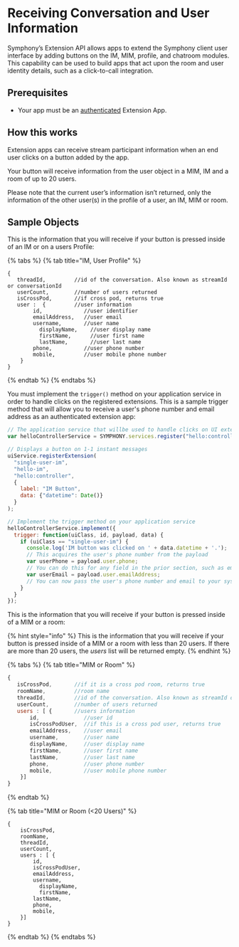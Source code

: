 # Receiving Conversation and User Information

Symphony’s Extension API allows apps to extend the Symphony client user interface by adding buttons on the IM, MIM, profile, and chatroom modules. This capability can be used to build apps that act upon the room and user identity details, such as a click-to-call integration.

## **Prerequisites**

* Your app must be an [authenticated](../../../app-authentication/) Extension App.

## **How this works**

Extension apps can receive stream participant information when an end user clicks on a button added by the app.

Your button will receive information from the user object in a MIM, IM and a room of up to 20 users.

Please note that the current user’s information isn’t returned, only the information of the other user(s) in the profile of a user, an IM, MIM or room.

## **Sample Objects**

This is the information that you will receive if your button is pressed inside of an IM or on a users Profile:

{% tabs %}
{% tab title="IM, User Profile" %}
```
{
   threadId,         //id of the conversation. Also known as streamId or conversationId
   userCount,        //number of users returned
   isCrossPod,       //if cross pod, returns true
   user :  {         //user information
        id,             //user identifier
        emailAddress,   //user email
        username,       //user name
          displayName,    //user display name
          firstName,      //user first name
          lastName,       //user last name
        phone,          //user phone number
        mobile,         //user mobile phone number
    }
}
```
{% endtab %}
{% endtabs %}

You must implement the `trigger()` method on your application service in order to handle clicks on the registered extensions. This is a sample trigger method that will allow you to receive a user's phone number and email address as an authenticated extension app:

```javascript
// The application service that willbe used to handle clicks on UI extensions
var helloControllerService = SYMPHONY.services.register("hello:controller");

// Displays a button on 1-1 instant messages
uiService.registerExtension(
  "single-user-im", 
  "hello-im", 
  "hello:controller", 
  {
    label: "IM Button", 
    data: {"datetime": Date()}
  }
);

// Implement the trigger method on your application service
helloControllerService.implement({
  trigger: function(uiClass, id, payload, data) {
    if (uiClass == "single-user-im") {
      console.log('IM button was clicked on ' + data.datetime + '.');
      // This acquires the user's phone number from the payload
      var userPhone = payload.user.phone; 
      // You can do this for any field in the prior section, such as emailAddress 
      var userEmail = payload.user.emailAddress;
      // You can now pass the user's phone number and email to your system. 
    }
  }
});
```

This is the information that you will receive if your button is pressed inside of a MIM or a room:

{% hint style="info" %}
This is the information that you will receive if your button is pressed inside of a MIM or a room with less than 20 users. If there are more than 20 users, the _users_ list will be returned empty.
{% endhint %}

{% tabs %}
{% tab title="MIM or Room" %}
```javascript
{
   isCrossPod,       //if it is a cross pod room, returns true
   roomName,         //room name
   threadId,         //id of the conversation. Also known as streamId or conversationId
   userCount,        //number of users returned
   users : [ {       //users information
       id,              //user id
       isCrossPodUser,  //if this is a cross pod user, returns true
       emailAddress,    //user email
       username,        //user name
       displayName,     //user display name
       firstName,       //user first name
       lastName,        //user last name
       phone,           //user phone number
       mobile,          //user mobile phone number
    }]
}
```
{% endtab %}

{% tab title="MIM or Room (<20 Users)" %}
```
{
    isCrossPod,
    roomName, 
    threadId, 
    userCount,
    users : [ {
        id,
        isCrossPodUser,
        emailAddress,
        username,
          displayName,
          firstName,
        lastName,
        phone,
        mobile,
    }]
}
```
{% endtab %}
{% endtabs %}
